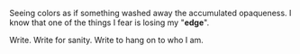 Seeing colors as if something washed away the accumulated opaqueness. I know that one of the things I fear is losing my "**edge**". 

Write. Write for sanity. Write to hang on to who I am.


